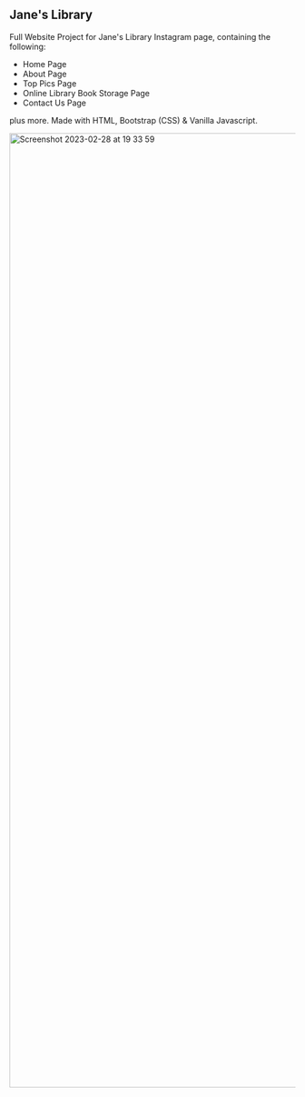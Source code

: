 ## Jane's Library

Full Website Project for Jane's Library Instagram page, containing the following:

- Home Page
- About Page
- Top Pics Page
- Online Library Book Storage Page
- Contact Us Page

plus more. Made with HTML, Bootstrap (CSS) & Vanilla Javascript.

<img width="1680" alt="Screenshot 2023-02-28 at 19 33 59" src="https://user-images.githubusercontent.com/120111293/221959764-0dba8660-b6ab-4fe4-ba5e-7f67aab4c8cd.png">
